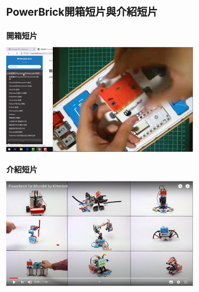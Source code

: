 # PowerBrick開箱短片與介紹短片

## 開箱短片

[![](../../functional_module/PWmodules/images/unbox.png)](https://www.youtube.com/watch?v=jl-mkDHETU0)

## 介紹短片

[![](../../functional_module/PWmodules/images/trailer.png)](https://www.youtube.com/watch?v=zwVS4kmnVBw&feature=youtu.be)